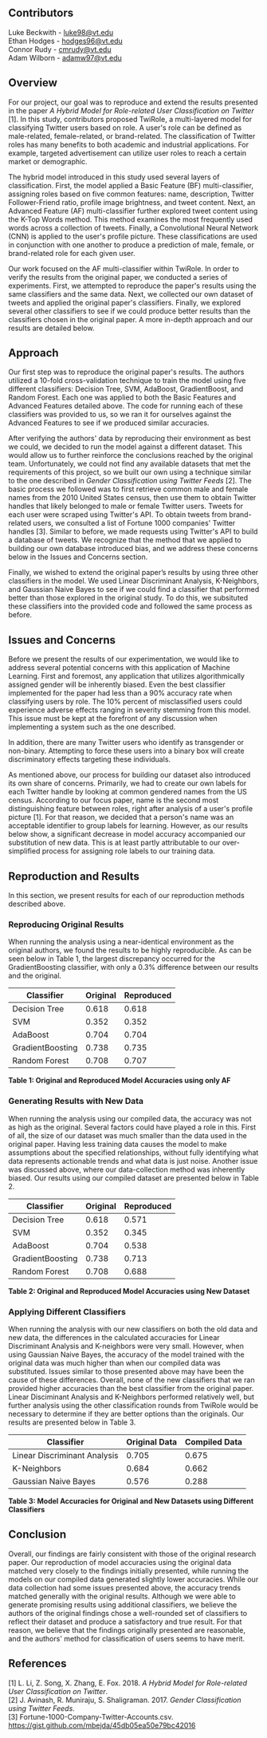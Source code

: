 ## Contributors

Luke Beckwith - luke98@vt.edu  
Ethan Hodges - hodges96@vt.edu  
Connor Rudy - cmrudy@vt.edu  
Adam Wilborn - adamw97@vt.edu  

## Overview

For our project, our goal was to reproduce and extend the results presented in the paper *A Hybrid Model for Role-related User Classification on Twitter* [1]. In this study, contributors proposed TwiRole, a multi-layered model for classifying Twitter users based on role. A user's role can be defined as male-related, female-related, or brand-related. The classification of Twitter roles has many benefits to both academic and industrial applications. For example, targeted advertisement can utilize user roles to reach a certain market or demographic.

The hybrid model introduced in this study used several layers of classification. First, the model applied a Basic Feature (BF) multi-classifier, assigning roles based on five common features: name, description, Twitter Follower-Friend ratio, profile image brightness, and tweet content. Next, an Advanced Feature (AF) multi-classifier further explored tweet content using the K-Top Words method. This method examines the most frequently used words across a collection of tweets. Finally, a Convolutional Neural Network (CNN) is applied to the user's profile picture. These classifications are used in conjunction with one another to produce a prediction of male, female, or brand-related role for each given user.

Our work focused on the AF multi-classifier within TwiRole. In order to verify the results from the original paper, we conducted a series of experiments. First, we attempted to reproduce the paper's results using the same classifiers and the same data. Next, we collected our own dataset of tweets and applied the original paper's classifiers. Finally, we explored several other classifiers to see if we could produce better results than the classifiers chosen in the original paper. A more in-depth approach and our results are detailed below.

## Approach

Our first step was to reproduce the original paper's results. The authors utilized a 10-fold cross-validation technique to train the model using five different classifiers: Decision Tree, SVM, AdaBoost, GradientBoost, and Random Forest. Each one was applied to both the Basic Features and Advanced Features detailed above. The code for running each of these classifiers was provided to us, so we ran it for ourselves against the Advanced Features to see if we produced similar accuracies.

After verifying the authors' data by reproducing their environment as best we could, we decided to run the model against a different dataset. This would allow us to further reinforce the conclusions reached by the original team. Unfortunately, we could not find any available datasets that met the requirements of this project, so we built our own using a technique similar to the one described in *Gender Classification using Twitter Feeds* [2]. The basic process we followed was to first retrieve common male and female names from the 2010 United States census, then use them to obtain Twitter handles that likely belonged to male or female Twitter users. Tweets for each user were scraped using Twitter's API. To obtain tweets from brand-related users, we consulted a list of Fortune 1000 companies' Twitter handles [3]. Similar to before, we made requests using Twitter's API to build a database of tweets. We recognize that the method that we applied to building our own database introduced bias, and we address these concerns below in the Issues and Concerns section.

Finally, we wished to extend the original paper’s results by using three other classifiers in the model. We used Linear Discriminant Analysis, K-Neighbors, and Gaussian Naive Bayes to see if we could find a classifier that performed better than those explored in the original study. To do this, we subsituted these classifiers into the provided code and followed the same process as before.

## Issues and Concerns

Before we present the results of our experimentation, we would like to address several potential concerns with this application of Machine Learning. First and foremost, any application that utilizes algorithmically assigned gender will be inherently biased. Even the best classifier implemented for the paper had less than a 90% accuracy rate when classifying users by role. The 10% percent of misclassified users could experience adverse effects ranging in severity stemming from this model. This issue must be kept at the forefront of any discussion when implementing a system such as the one described.

In addition, there are many Twitter users who identify as transgender or non-binary. Attempting to force these users into a binary box will create discriminatory effects targeting these individuals.

As mentioned above, our process for building our dataset also introduced its own share of concerns. Primarily, we had to create our own labels for each Twitter handle by looking at common gendered names from the US census. According to our focus paper, name is the second most distinguishing feature between roles, right after analysis of a user's profile picture [1]. For that reason, we decided that a person's name was an acceptable identifier to group labels for learning. However, as our results below show, a significant decrease in model accuracy accompanied our substitution of new data. This is at least partly attributable to our over-simplified process for assigning role labels to our training data.

## Reproduction and Results

In this section, we present results for each of our reproduction methods described above.

### Reproducing Original Results

When running the analysis using a near-identical environment as the original authors, we found the results to be highly reproducible. As can be seen below in Table 1, the largest discrepancy occurred for the GradientBoosting classifier, with only a 0.3% difference between our results and the original.


| Classifier       | Original  | Reproduced | 
| ---------------- | --------- | ---------- |
| Decision Tree    | 0.618     | 0.618      |
| SVM              | 0.352     | 0.352      |
| AdaBoost         | 0.704     | 0.704      |
| GradientBoosting | 0.738     | 0.735      |
| Random Forest    | 0.708     | 0.707      |

**Table 1: Original and Reproduced Model Accuracies using only AF**


### Generating Results with New Data

When running the analysis using our compiled data, the accuracy was not as high as the original. Several factors could have played a role in this. First of all, the size of our dataset was much smaller than the data used in the original paper. Having less training data causes the model to make assumptions about the specified relationships, without fully identifying what data represents actionable trends and what data is just noise. Another issue was discussed above, where our data-collection method was inherently biased. Our results using our compiled dataset are presented below in Table 2.


| Classifier       | Original  | Reproduced | 
| ---------------- | --------- | ---------- |
| Decision Tree    | 0.618     | 0.571      |
| SVM              | 0.352     | 0.345      |
| AdaBoost         | 0.704     | 0.538      |
| GradientBoosting | 0.738     | 0.713      |
| Random Forest    | 0.708     | 0.688      |

**Table 2: Original and Reproduced Model Accuracies using New Dataset**


### Applying Different Classifiers

When running the analysis with our new classifiers on both the old data and new data, the differences in the calculated accuracies for Linear Discriminant Analysis and K-neighbors were very small. However, when using Gaussian Naive Bayes, the accuracy of the model trained with the original data was much higher than when our compiled data was substituted. Issues similar to those presented above may have been the cause of these differences. Overall, none of the new classifiers that we ran provided higher accuracies than the best classifier from the original paper. Linear Disciminant Analysis and K-Neighbors performed relatively well, but further analysis using the other classification rounds from TwiRole would be necessary to determine if they are better options than the originals. Our results are presented below in Table 3.


| Classifier                   | Original Data  | Compiled Data | 
| ---------------------------- | -------------- | ------------- |
| Linear Discriminant Analysis | 0.705          | 0.675         |
| K-Neighbors                  | 0.684          | 0.662         |
| Gaussian Naive Bayes         | 0.576          | 0.288         |

**Table 3: Model Accuracies for Original and New Datasets using Different Classifiers**


## Conclusion

Overall, our findings are fairly consistent with those of the original research paper. Our reproduction of model accuracies using the original data matched very closely to the findings initially presented, while running the models on our compiled data generated slightly lower accuracies. While our data collection had some issues presented above, the accuracy trends matched generally with the original results. Although we were able to generate promising results using additional classifiers, we believe the authors of the original findings chose a well-rounded set of classifiers to reflect their dataset and produce a satisfactory and true result. For that reason, we believe that the findings originally presented are reasonable, and the authors' method for classification of users seems to have merit.

## References

[1] L. Li, Z. Song, X. Zhang, E. Fox. 2018. *A Hybrid Model for Role-related User Classification on Twitter*.  
[2] J. Avinash, R. Muniraju, S. Shaligraman. 2017. *Gender Classification using Twitter Feeds*.  
[3] Fortune-1000-Company-Twitter-Accounts.csv. https://gist.github.com/mbejda/45db05ea50e79bc42016
